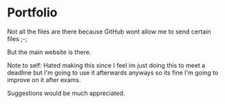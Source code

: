 # Portfolio

Not all the files are there because GitHub wont allow me to send certain files ;-;

But the main website is there.

Note to self: Hated making this since I feel im just doing this to meet a deadline but I'm going to use it afterwards anyways so its fine I'm going to improve on it after exams.

Suggestions would be much appreciated.
